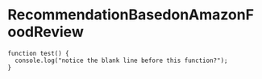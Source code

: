 # RecommendationBasedonAmazonFoodReview

```
function test() {
  console.log("notice the blank line before this function?");
}
```
